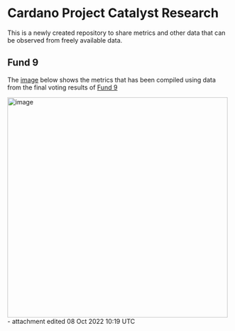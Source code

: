 # Cardano Project Catalyst Research
This is a newly created repository to share metrics and other data that can be observed from freely available data.

## Fund 9
The [image](https://github.com/st8tikratio/catalyst_research/files/9738980/FINAL-FUND9-METRICS.pdf) below shows the metrics that has been compiled using data from the final voting results of [Fund 9](https://github.com/st8tikratio/catalyst_research/tree/main/fund9)

<img width="496" alt="image" src="https://user-images.githubusercontent.com/85559445/194702881-d6609ead-1164-433c-a357-5aae0225a3c0.png">
- attachment edited 08 Oct 2022 10:19 UTC
